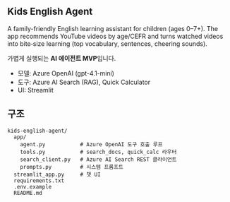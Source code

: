 ## Kids English Agent

A family-friendly English learning assistant for children (ages 0–7+). 
The app recommends YouTube videos by age/CEFR and turns watched videos into bite‑size learning (top vocabulary, sentences, cheering sounds). 

가볍게 실행되는 **AI 에이전트 MVP**입니다.  
- 모델: Azure OpenAI (gpt-4.1-mini)
- 도구: Azure AI Search (RAG), Quick Calculator
- UI: Streamlit

## 구조
```
kids-english-agent/
  app/
    agent.py           # Azure OpenAI 도구 호출 루프
    tools.py           # search_docs, quick_calc 라우터
    search_client.py   # Azure AI Search REST 클라이언트
    prompts.py         # 시스템 프롬프트
  streamlit_app.py     # 챗 UI
  requirements.txt
  .env.example
  README.md
```



